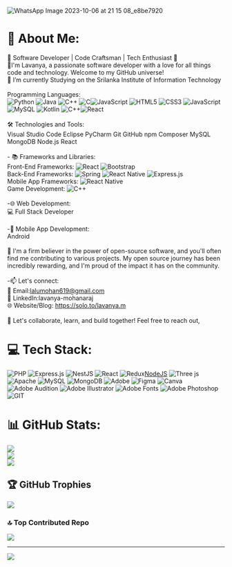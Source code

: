![WhatsApp Image 2023-10-06 at 21 15 08_e8be7920](https://github.com/LavanyaM619/LavanyaM619/assets/110652162/2b83abef-4d2b-423b-8d36-b4ca374c0f8a)

# 💫 About Me:
👋 Software Developer | Code Craftsman | Tech Enthusiast 🚀<br> 🙂I'm Lavanya, a passionate software developer with a love for all things code and technology. Welcome to my GitHub universe!<br>🔭 I’m currently Studying on the Srilanka Institute of Information Technology<br><br>Programming Languages:<br>![Python](https://img.shields.io/badge/python-3670A0?style=for-the-badge&logo=python&logoColor=ffdd54)   ![Java](https://img.shields.io/badge/java-%23ED8B00.svg?style=for-the-badge&logo=openjdk&logoColor=white)  ![C++](https://img.shields.io/badge/c++-%2300599C.svg?style=for-the-badge&logo=c%2B%2B&logoColor=white) ![C](https://img.shields.io/badge/c-%2300599C.svg?style=for-the-badge&logo=c&logoColor=white)![JavaScript](https://img.shields.io/badge/javascript-%23323330.svg?style=for-the-badge&logo=javascript&logoColor=%23F7DF1E) ![HTML5](https://img.shields.io/badge/html5-%23E34F26.svg?style=for-the-badge&logo=html5&logoColor=white) ![CSS3](https://img.shields.io/badge/css3-%231572B6.svg?style=for-the-badge&logo=css3&logoColor=white) ![JavaScript](https://img.shields.io/badge/javascript-%23323330.svg?style=for-the-badge&logo=javascript&logoColor=%23F7DF1E) ![MySQL](https://img.shields.io/badge/mysql-%2300000f.svg?style=for-the-badge&logo=mysql&logoColor=white)  ![Kotlin](https://img.shields.io/badge/kotlin-%237F52FF.svg?style=for-the-badge&logo=kotlin&logoColor=white) ![C++](https://img.shields.io/badge/c++-%2300599C.svg?style=for-the-badge&logo=c%2B%2B&logoColor=white)![React](https://img.shields.io/badge/react-%2320232a.svg?style=for-the-badge&logo=react&logoColor=%2361DAFB)<br><br>🛠️ Technologies and Tools:<br>Visual Studio Code  Eclipse  PyCharm Git  GitHub npm  Composer  MySQL MongoDB  Node.js  React<br><br>- 📚 Frameworks and Libraries: <br>Front-End Frameworks:  ![React](https://img.shields.io/badge/react-%2320232a.svg?style=for-the-badge&logo=react&logoColor=%2361DAFB)  ![Bootstrap](https://img.shields.io/badge/bootstrap-%238511FA.svg?style=for-the-badge&logo=bootstrap&logoColor=white)  <br>Back-End Frameworks: ![Spring](https://img.shields.io/badge/spring-%236DB33F.svg?style=for-the-badge&logo=spring&logoColor=white) ![React Native](https://img.shields.io/badge/react_native-%2320232a.svg?style=for-the-badge&logo=react&logoColor=%2361DAFB)  ![Express.js](https://img.shields.io/badge/express.js-%23404d59.svg?style=for-the-badge&logo=express&logoColor=%2361DAFB)<br>Mobile App Frameworks: ![React Native](https://img.shields.io/badge/react_native-%2320232a.svg?style=for-the-badge&logo=react&logoColor=%2361DAFB)<br>Game Development: ![C++](https://img.shields.io/badge/c++-%2300599C.svg?style=for-the-badge&logo=c%2B%2B&logoColor=white)<br><br>-🌐 Web Development:<br> 💻 Full Stack Developer <br><br>-📱 Mobile App Development:<br>Android<br><br>🌟 I'm a firm believer in the power of open-source software, and you'll often find me contributing to various projects. My open source journey has been incredibly rewarding, and I'm proud of the impact it has on the community.<br><br>-📫 Let's connect:<br>📧 Email:lalumohan619@gmail.com<br>💬 LinkedIn:lavanya-mohanaraj<br>🌐 Website/Blog: https://solo.to/lavanya.m<br><br>🤝 Let's collaborate, learn, and build together! Feel free to reach out,


# 💻 Tech Stack:
![PHP](https://img.shields.io/badge/php-%23777BB4.svg?style=for-the-badge&logo=php&logoColor=white)  ![Express.js](https://img.shields.io/badge/express.js-%23404d59.svg?style=for-the-badge&logo=express&logoColor=%2361DAFB) ![NestJS](https://img.shields.io/badge/nestjs-%23E0234E.svg?style=for-the-badge&logo=nestjs&logoColor=white) ![React](https://img.shields.io/badge/react-%2320232a.svg?style=for-the-badge&logo=react&logoColor=%2361DAFB) ![Redux](https://img.shields.io/badge/redux-%23593d88.svg?style=for-the-badge&logo=redux&logoColor=white)[NodeJS](https://img.shields.io/badge/node.js-6DA55F?style=for-the-badge&logo=node.js&logoColor=white) ![Three js](https://img.shields.io/badge/threejs-black?style=for-the-badge&logo=three.js&logoColor=white) ![Apache](https://img.shields.io/badge/apache-%23D42029.svg?style=for-the-badge&logo=apache&logoColor=white) ![MySQL](https://img.shields.io/badge/mysql-%2300000f.svg?style=for-the-badge&logo=mysql&logoColor=white) ![MongoDB](https://img.shields.io/badge/MongoDB-%234ea94b.svg?style=for-the-badge&logo=mongodb&logoColor=white) ![Adobe](https://img.shields.io/badge/adobe-%23FF0000.svg?style=for-the-badge&logo=adobe&logoColor=white) ![Figma](https://img.shields.io/badge/figma-%23F24E1E.svg?style=for-the-badge&logo=figma&logoColor=white) ![Canva](https://img.shields.io/badge/Canva-%2300C4CC.svg?style=for-the-badge&logo=Canva&logoColor=white) ![Adobe Audition](https://img.shields.io/badge/Adobe%20Audition-9999FF.svg?style=for-the-badge&logo=Adobe%20Audition&logoColor=white) ![Adobe Illustrator](https://img.shields.io/badge/adobe%20illustrator-%23FF9A00.svg?style=for-the-badge&logo=adobe%20illustrator&logoColor=white) ![Adobe Fonts](https://img.shields.io/badge/Adobe%20Fonts-000B1D.svg?style=for-the-badge&logo=Adobe%20Fonts&logoColor=white) ![Adobe Photoshop](https://img.shields.io/badge/adobe%20photoshop-%2331A8FF.svg?style=for-the-badge&logo=adobe%20photoshop&logoColor=white) ![GIT](https://img.shields.io/badge/Git-fc6d26?style=for-the-badge&logo=git&logoColor=white)
# 📊 GitHub Stats:
![](https://github-readme-stats.vercel.app/api?username=LavanyaM619&theme=dark&hide_border=false&include_all_commits=true&count_private=true)<br/>
![](https://github-readme-streak-stats.herokuapp.com/?user=LavanyaM619&theme=dark&hide_border=false)<br/>
![](https://github-readme-stats.vercel.app/api/top-langs/?username=LavanyaM619&theme=dark&hide_border=false&include_all_commits=true&count_private=true&layout=compact)

## 🏆 GitHub Trophies
![](https://github-profile-trophy.vercel.app/?username=LavanyaM619&theme=radical&no-frame=false&no-bg=true&margin-w=4)

### 🔝 Top Contributed Repo
![](https://github-contributor-stats.vercel.app/api?username=LavanyaM619&limit=5&theme=dark&combine_all_yearly_contributions=true)

---
[![](https://visitcount.itsvg.in/api?id=LavanyaM619&icon=0&color=0)](https://visitcount.itsvg.in)

<!-- Proudly created with GPRM ( https://gprm.itsvg.in ) -->

